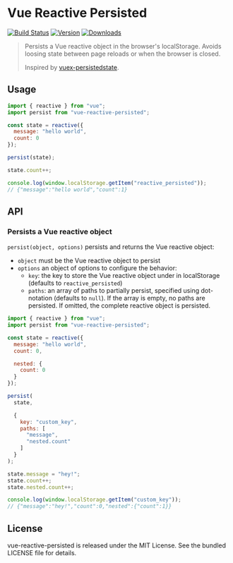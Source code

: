 # Vue Reactive Persisted

[![Build Status](https://github.com/eliottvincent/vue-reactive-persisted/actions/workflows/test.yml/badge.svg)](https://github.com/eliottvincent/vue-reactive-persisted/actions) [![Version](https://img.shields.io/npm/v/vue-reactive-persisted.svg)](https://www.npmjs.com/package/vue-reactive-persisted) [![Downloads](https://img.shields.io/npm/dt/vue-reactive-persisted.svg)](https://www.npmjs.com/package/vue-reactive-persisted)

> Persists a Vue reactive object in the browser's localStorage. Avoids loosing state between page reloads or when the browser is closed.
>
> Inspired by [vuex-persistedstate](https://github.com/robinvdvleuten/vuex-persistedstate).


## Usage

```js
import { reactive } from "vue";
import persist from "vue-reactive-persisted";

const state = reactive({
  message: "hello world",
  count: 0
});

persist(state);

state.count++;

console.log(window.localStorage.getItem("reactive_persisted"));
// {"message":"hello world","count":1}
```


## API

### Persists a Vue reactive object
`persist(object, options)` persists and returns the Vue reactive object:
* `object` must be the Vue reactive object to persist
* `options` an object of options to configure the behavior:
  * `key`: the key to store the Vue reactive object under in localStorage (defaults to `reactive_persisted`)
  * `paths`: an array of paths to partially persist, specified using dot-notation (defaults to `null`).
  If the array is empty, no paths are persisted. If omitted, the complete reactive object is persisted.

```js
import { reactive } from "vue";
import persist from "vue-reactive-persisted";

const state = reactive({
  message: "hello world",
  count: 0,

  nested: {
    count: 0
  }
});

persist(
  state,

  {
    key: "custom_key",
    paths: [
      "message",
      "nested.count"
    ]
  }
);

state.message = "hey!";
state.count++;
state.nested.count++;

console.log(window.localStorage.getItem("custom_key"));
// {"message":"hey!","count":0,"nested":{"count":1}}
```


## License

vue-reactive-persisted is released under the MIT License. See the bundled LICENSE file for details.
